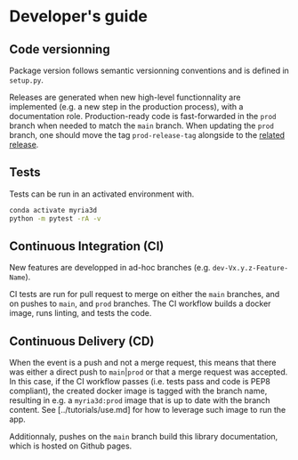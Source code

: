 # Developer's guide

## Code versionning

Package version follows semantic versionning conventions and is defined in `setup.py`. 

Releases are generated when new high-level functionnality are implemented (e.g. a new step in the production process), with a documentation role. Production-ready code is fast-forwarded in the `prod` branch when needed to match the `main` branch. When updating the `prod` branch, one should move the tag `prod-release-tag` alongside to the [related release](https://github.com/IGNF/myria3d/releases/tag/prod-release-tag).

## Tests

Tests can be run in an activated environment with.

```bash
conda activate myria3d
python -m pytest -rA -v
```

## Continuous Integration (CI)

New features are developped in ad-hoc branches (e.g. `dev-Vx.y.z-Feature-Name`).

CI tests are run for pull request to merge on either the `main` branches, and on pushes to `main`, and `prod` branches. The CI workflow builds a docker image, runs linting, and tests the code.

## Continuous Delivery (CD)

When the event is a push and not a merge request, this means that there was either a direct push to `main`|`prod` or that a merge request was accepted. In this case, if the CI workflow passes (i.e. tests pass and code is PEP8 compliant), the created docker image is tagged with the branch name, resulting in e.g. a `myria3d:prod` image that is up to date with the branch content. 
See [../tutorials/use.md] for how to leverage such image to run the app.

Additionnaly, pushes on the `main` branch build this library documentation, which is hosted on Github pages.


